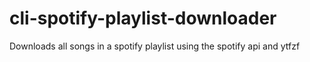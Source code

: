 # cli-spotify-playlist-downloader
Downloads all songs in a spotify playlist using the spotify api and ytfzf

